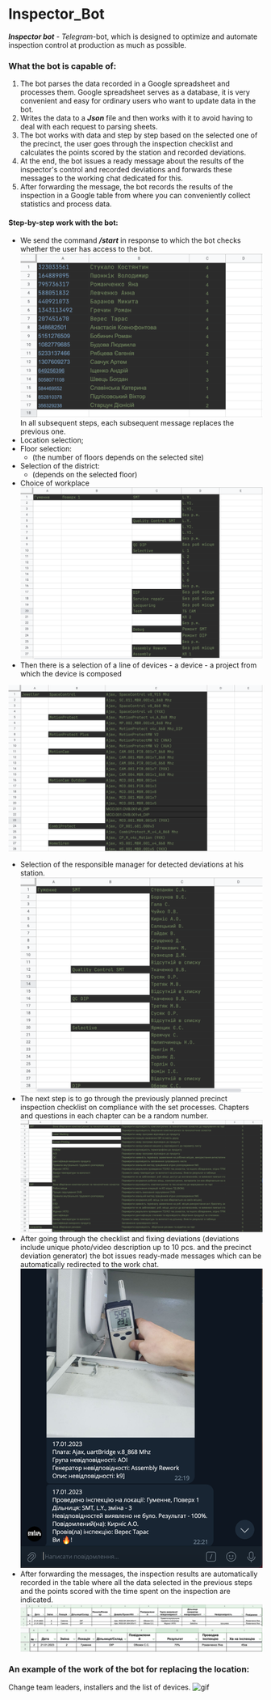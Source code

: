 # Inspector_Bot

***Inspector bot*** - _Telegram_-bot, which is designed to optimize
and automate inspection control at production as much as possible.

### What the bot is capable of:
1. The bot parses the data recorded in a Google spreadsheet and processes them.
Google spreadsheet serves as a database, it is very convenient and easy for
ordinary users who want to update data in the bot.
2. Writes the data to a ***Json*** file and then works with it to avoid having to deal with each request
to parsing sheets.
2. The bot works with data and step by step based on the selected one
of the precinct, the user goes through the inspection checklist
and calculates the points scored by the station and recorded deviations.
3. At the end, the bot issues a ready message about the results of the inspector's control
and recorded deviations and forwards these messages to the working chat dedicated for this.
4. After forwarding the message, the bot records the results of the inspection in a Google table
from where you can conveniently collect statistics and process data.

#### Step-by-step work with the bot:
- We send the command ***/start*** in response to which the bot checks whether
the user has access to the bot.
![Access_id](./Media/Знімок%20екрана%202023-01-21%20о%2023.04.26.png)
In all subsequent steps, each subsequent message replaces the previous one.
- Location selection;
- Floor selection:
   - (the number of floors depends on the selected site)
- Selection of the district:
   - (depends on the selected floor)
- Choice of workplace
![Location](./Media/Знімок%20екрана%202023-01-21%20о%2023.07.35.png)
- Then there is a selection of a line of devices - a device - a project from which the device is composed

![Device](./Media/Знімок%20екрана%202023-01-20%20о%2023.21.14.png)
- Selection of the responsible manager for detected deviations at his station.
![Sp](./Media/Знімок%20екрана%202023-01-21%20о%2023.19.21.png)
- The next step is to go through the previously planned precinct inspection checklist
on compliance with the set processes. Chapters and questions in each chapter can
be a random number.
![Checklist](./Media/Знімок%20екрана%202023-01-21%20о%2023.22.06.png)
- After going through the checklist and fixing deviations (deviations include
unique photo/video description up to 10 pcs. and the precinct deviation generator) the bot issues ready-made messages
which can be automatically redirected to the work chat.
![Chat](./Media/Знімок%20екрана%202023-01-21%20о%2023.24.28.png)
- After forwarding the messages, the inspection results are automatically recorded in the table
where all the data selected in the previous steps and the points scored with the time spent on the inspection are indicated.
![Print](./Media/Знімок%20екрана%202023-01-21%20о%2023.26.02.png)
![Print](./Media/Знімок%20екрана%202023-01-21%20о%2023.28.52.png)
### An example of the work of the bot for replacing the location:
Change team leaders, installers and the list of devices.
![gif](./Media/_____-________-_-____.gif)